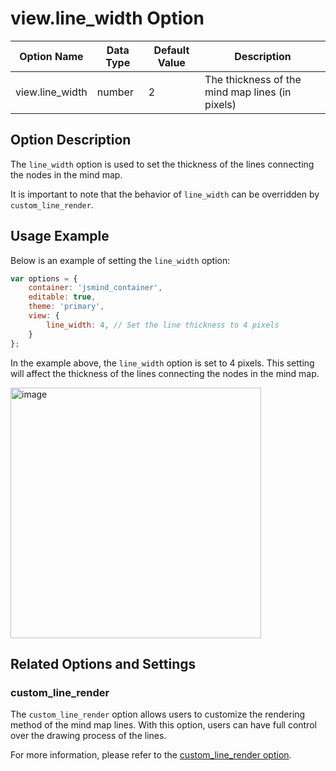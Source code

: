 # view.line_width Option

| Option Name | Data Type | Default Value | Description |
| --- | --- | --- | --- |
| view.line_width | number | 2 | The thickness of the mind map lines (in pixels) |

## Option Description

The `line_width` option is used to set the thickness of the lines connecting the nodes in the mind map.

It is important to note that the behavior of `line_width` can be overridden by `custom_line_render`.

## Usage Example

Below is an example of setting the `line_width` option:

```javascript
var options = {
    container: 'jsmind_container',
    editable: true,
    theme: 'primary',
    view: {
        line_width: 4, // Set the line thickness to 4 pixels
    }
};
```

In the example above, the `line_width` option is set to 4 pixels. This setting will affect the thickness of the lines connecting the nodes in the mind map.

<img width="401" alt="image" src="https://github.com/hizzgdev/jsmind/assets/1690290/e9bb5035-92e2-41a5-8b43-4d23f63591e4">

## Related Options and Settings

### custom_line_render

The `custom_line_render` option allows users to customize the rendering method of the mind map lines. With this option, users can have full control over the drawing process of the lines.

For more information, please refer to the [custom_line_render option](option.view.custom_line_render.md).